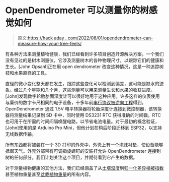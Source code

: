 # OpenDendrometer 可以测量你的树感觉如何

> 原文:[https://hack aday . com/2022/08/01/opendendrometer-can-measure-how-your-tree-feels/](https://hackaday.com/2022/08/01/opendendrometer-can-measure-how-your-tree-feels/)

有各种方法来测量植物健康，我们已经看到许多项目创造开源解决方案。一个我们没有见过的是树木测量仪，它涉及测量树木的各种物理尺寸，以跟踪它们的健康和生长。[John Opsahl]正在用 open dendrometer 改变这种情况，这是一种追踪树枝和水果直径的工具。

直径的微小变化整天都在发生，跟踪这些变化可以检测到偏差，这可能是缺水的迹象。经过几个星期和几个月，这些测量可以用来测量生长和水果的收获进度。[John]发现数字轮胎胎面深度计可以很好地用于这种应用。许多这样的仪表使用与廉价的数字卡尺相同的电子设备，十多年前[串行协议被逆向工程](https://hackaday.com/2011/11/09/talking-digital-calipers-make-engineering-more-accessible/)得到。OpenDendrometer 通过 1.5V 电平转换器将轮胎深度计连接到微控制器，该转换器将测量结果记录到 SD 卡中，同时使用 DS3231 RTC 获得准确的时间戳。RTC 也可用于在所需的时间间隔唤醒电路，以节省电池电量。对于最初的概念验证，[John]使用的是 Arduino Pro Mini，但他计划在稍后阶段迁移到 ESP32，以支持无线数据传输。

所有东西都将被装在一个 3D 打印的外壳中，外壳上有一个泡沫衬垫，使设备能够抵御天气。外壳外部带有可调指旋螺钉的安装杆允许 OpenDendrometer 连接到树的任何部分。我们计划关注这个项目，并期待看到它产生的数据。

对于测量植物健康的其他方法，我们已经涵盖了从[土壤湿度](https://hackaday.com/2021/05/17/soil-moisture-sensors-how-do-they-work/)到[归一化差异植被指数](https://hackaday.com/2013/07/03/seeing-plant-health-in-infrared/)甚至植物重量甚至[盆栽植物重量](https://hackaday.com/2013/07/03/seeing-plant-health-in-infrared/)的所有内容。